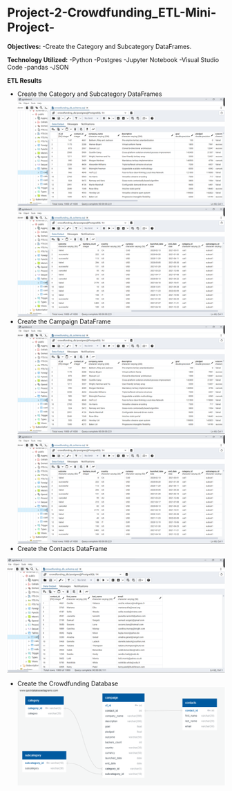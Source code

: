 # Project-2-Crowdfunding_ETL-Mini-Project-

**Objectives:**
  -Create the Category and Subcategory DataFrames.

**Technology Utilized:**
-Python
-Postgres
-Jupyter Notebook
-Visual Studio Code
-pandas
-JSON

**ETL Results**
- Create the Category and Subcategory DataFrames
![Image](Crowdfunding_ETL/Outputs/campaign%20table%201%20sql.png)
![Image](Crowdfunding_ETL/Outputs/campaign%20table%202%20sql.png)
- Create the Campaign DataFrame
![Image](Crowdfunding_ETL/Outputs/campaign%20table%201%20sql.png)
![Image](Crowdfunding_ETL/Outputs/campaign%20table%202%20sql.png)
- Create the Contacts DataFrame

![Image](Crowdfunding_ETL/Outputs/contacts%20table%20sql.png)
- Create the Crowdfunding Database
![Image](Crowdfunding_ETL/Outputs/crowdfunding%20ERD.png)
  







